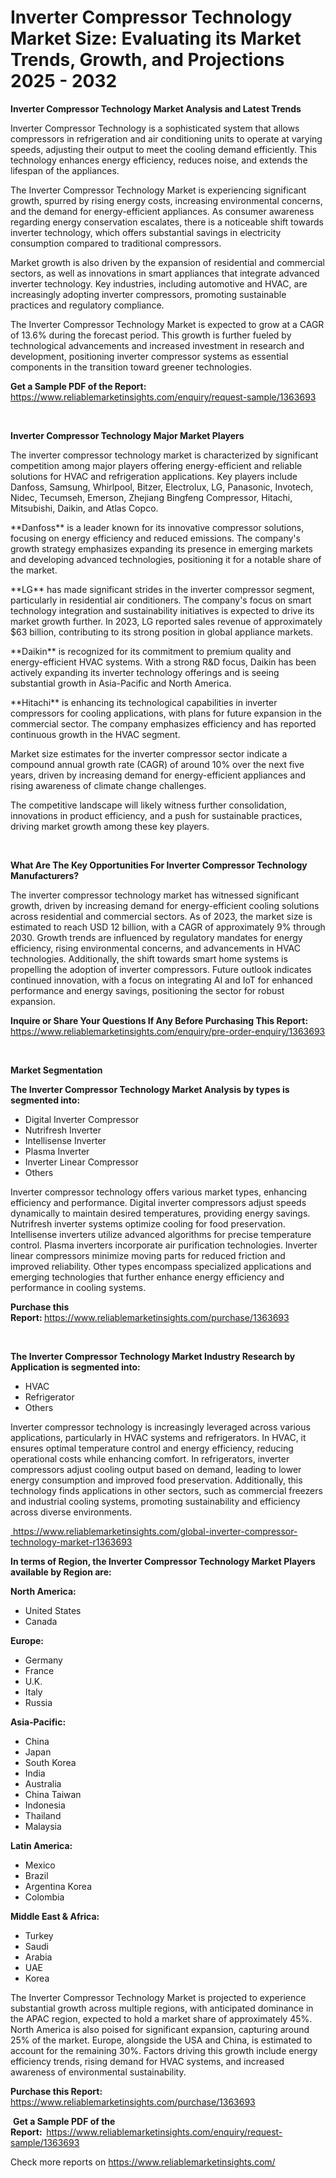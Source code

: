 <p><h1>Inverter Compressor Technology Market Size: Evaluating its Market Trends, Growth, and Projections 2025 - 2032</h1></p><p><strong>Inverter Compressor Technology Market Analysis and Latest Trends</strong></p>
<p><p>Inverter Compressor Technology is a sophisticated system that allows compressors in refrigeration and air conditioning units to operate at varying speeds, adjusting their output to meet the cooling demand efficiently. This technology enhances energy efficiency, reduces noise, and extends the lifespan of the appliances. </p><p>The Inverter Compressor Technology Market is experiencing significant growth, spurred by rising energy costs, increasing environmental concerns, and the demand for energy-efficient appliances. As consumer awareness regarding energy conservation escalates, there is a noticeable shift towards inverter technology, which offers substantial savings in electricity consumption compared to traditional compressors.</p><p>Market growth is also driven by the expansion of residential and commercial sectors, as well as innovations in smart appliances that integrate advanced inverter technology. Key industries, including automotive and HVAC, are increasingly adopting inverter compressors, promoting sustainable practices and regulatory compliance. </p><p>The Inverter Compressor Technology Market is expected to grow at a CAGR of 13.6% during the forecast period. This growth is further fueled by technological advancements and increased investment in research and development, positioning inverter compressor systems as essential components in the transition toward greener technologies.</p></p>
<p><strong>Get a Sample PDF of the Report:&nbsp;</strong> <a href="https://www.reliablemarketinsights.com/enquiry/request-sample/1363693?utm_campaign=2453&utm_medium=2&utm_source=Github&utm_content=ia&utm_term=19022025&utm_id=inverter-compressor-technology">https://www.reliablemarketinsights.com/enquiry/request-sample/1363693</a></p>
<p>&nbsp;</p>
<p><strong>Inverter Compressor Technology Major Market Players</strong></p>
<p><p>The inverter compressor technology market is characterized by significant competition among major players offering energy-efficient and reliable solutions for HVAC and refrigeration applications. Key players include Danfoss, Samsung, Whirlpool, Bitzer, Electrolux, LG, Panasonic, Invotech, Nidec, Tecumseh, Emerson, Zhejiang Bingfeng Compressor, Hitachi, Mitsubishi, Daikin, and Atlas Copco.</p><p>**Danfoss** is a leader known for its innovative compressor solutions, focusing on energy efficiency and reduced emissions. The company's growth strategy emphasizes expanding its presence in emerging markets and developing advanced technologies, positioning it for a notable share of the market.</p><p>**LG** has made significant strides in the inverter compressor segment, particularly in residential air conditioners. The company's focus on smart technology integration and sustainability initiatives is expected to drive its market growth further. In 2023, LG reported sales revenue of approximately $63 billion, contributing to its strong position in global appliance markets.</p><p>**Daikin** is recognized for its commitment to premium quality and energy-efficient HVAC systems. With a strong R&D focus, Daikin has been actively expanding its inverter technology offerings and is seeing substantial growth in Asia-Pacific and North America.</p><p>**Hitachi** is enhancing its technological capabilities in inverter compressors for cooling applications, with plans for future expansion in the commercial sector. The company emphasizes efficiency and has reported continuous growth in the HVAC segment.</p><p>Market size estimates for the inverter compressor sector indicate a compound annual growth rate (CAGR) of around 10% over the next five years, driven by increasing demand for energy-efficient appliances and rising awareness of climate change challenges. </p><p>The competitive landscape will likely witness further consolidation, innovations in product efficiency, and a push for sustainable practices, driving market growth among these key players.</p></p>
<p>&nbsp;</p>
<p><strong>What Are The Key Opportunities For Inverter Compressor Technology Manufacturers?</strong></p>
<p><p>The inverter compressor technology market has witnessed significant growth, driven by increasing demand for energy-efficient cooling solutions across residential and commercial sectors. As of 2023, the market size is estimated to reach USD 12 billion, with a CAGR of approximately 9% through 2030. Growth trends are influenced by regulatory mandates for energy efficiency, rising environmental concerns, and advancements in HVAC technologies. Additionally, the shift towards smart home systems is propelling the adoption of inverter compressors. Future outlook indicates continued innovation, with a focus on integrating AI and IoT for enhanced performance and energy savings, positioning the sector for robust expansion.</p></p>
<p><strong>Inquire or Share Your Questions If Any Before Purchasing This Report:</strong> <a href="https://www.reliablemarketinsights.com/enquiry/pre-order-enquiry/1363693?utm_campaign=2453&utm_medium=2&utm_source=Github&utm_content=ia&utm_term=19022025&utm_id=inverter-compressor-technology">https://www.reliablemarketinsights.com/enquiry/pre-order-enquiry/1363693</a></p>
<p>&nbsp;</p>
<p><strong>Market Segmentation</strong></p>
<p><strong>The Inverter Compressor Technology Market Analysis by types is segmented into:</strong></p>
<p><ul><li>Digital Inverter Compressor</li><li>Nutrifresh Inverter</li><li>Intellisense Inverter</li><li>Plasma Inverter</li><li>Inverter Linear Compressor</li><li>Others</li></ul></p>
<p><p>Inverter compressor technology offers various market types, enhancing efficiency and performance. Digital inverter compressors adjust speeds dynamically to maintain desired temperatures, providing energy savings. Nutrifresh inverter systems optimize cooling for food preservation. Intellisense inverters utilize advanced algorithms for precise temperature control. Plasma inverters incorporate air purification technologies. Inverter linear compressors minimize moving parts for reduced friction and improved reliability. Other types encompass specialized applications and emerging technologies that further enhance energy efficiency and performance in cooling systems.</p></p>
<p><strong>Purchase this Report:&nbsp;</strong><a href="https://www.reliablemarketinsights.com/purchase/1363693?utm_campaign=2453&utm_medium=2&utm_source=Github&utm_content=ia&utm_term=19022025&utm_id=inverter-compressor-technology">https://www.reliablemarketinsights.com/purchase/1363693</a></p>
<p>&nbsp;</p>
<p><strong>The Inverter Compressor Technology Market Industry Research by Application is segmented into:</strong></p>
<p><ul><li>HVAC</li><li>Refrigerator</li><li>Others</li></ul></p>
<p><p>Inverter compressor technology is increasingly leveraged across various applications, particularly in HVAC systems and refrigerators. In HVAC, it ensures optimal temperature control and energy efficiency, reducing operational costs while enhancing comfort. In refrigerators, inverter compressors adjust cooling output based on demand, leading to lower energy consumption and improved food preservation. Additionally, this technology finds applications in other sectors, such as commercial freezers and industrial cooling systems, promoting sustainability and efficiency across diverse environments.</p></p>
<p><a href="https://www.reliablemarketinsights.com/global-inverter-compressor-technology-market-r1363693?utm_campaign=2453&utm_medium=2&utm_source=Github&utm_content=ia&utm_term=19022025&utm_id=inverter-compressor-technology">&nbsp;https://www.reliablemarketinsights.com/global-inverter-compressor-technology-market-r1363693</a></p>
<p><strong>In terms of Region, the Inverter Compressor Technology Market Players available by Region are:</strong></p>
<p>
    <p> <strong> North America: </strong>
        <ul>
            <li>United States</li>
            <li>Canada</li>
        </ul>
        </p> 
    <p> <strong> Europe: </strong>
        <ul>
            <li>Germany</li>
            <li>France</li>
            <li>U.K.</li>
            <li>Italy</li>
            <li>Russia</li>
        </ul>
        </p> 
    <p> <strong> Asia-Pacific: </strong>
        <ul>
            <li>China</li>
            <li>Japan</li>
            <li>South Korea</li>
            <li>India</li>
            <li>Australia</li>
            <li>China Taiwan</li>
            <li>Indonesia</li>
            <li>Thailand</li>
            <li>Malaysia</li>
        </ul>
        </p> 
    <p> <strong> Latin America: </strong>
        <ul>
            <li>Mexico</li>
            <li>Brazil</li>
            <li>Argentina Korea</li>
            <li>Colombia</li>
        </ul>
        </p> 
    <p> <strong> Middle East & Africa: </strong>
        <ul>
            <li>Turkey</li>
            <li>Saudi</li>
            <li>Arabia</li>
            <li>UAE</li>
            <li>Korea</li>
        </ul>
    </p>
    </p>
<p><p>The Inverter Compressor Technology Market is projected to experience substantial growth across multiple regions, with anticipated dominance in the APAC region, expected to hold a market share of approximately 45%. North America is also poised for significant expansion, capturing around 25% of the market. Europe, alongside the USA and China, is estimated to account for the remaining 30%. Factors driving this growth include energy efficiency trends, rising demand for HVAC systems, and increased awareness of environmental sustainability.</p></p>
<p><strong>Purchase this Report: </strong><a href="https://www.reliablemarketinsights.com/purchase/1363693?utm_campaign=2453&utm_medium=2&utm_source=Github&utm_content=ia&utm_term=19022025&utm_id=inverter-compressor-technology">https://www.reliablemarketinsights.com/purchase/1363693</a></p>
<p>&nbsp;<strong>Get a Sample PDF of the Report:&nbsp;&nbsp;</strong><a href="https://www.reliablemarketinsights.com/enquiry/request-sample/1363693?utm_campaign=2453&utm_medium=2&utm_source=Github&utm_content=ia&utm_term=19022025&utm_id=inverter-compressor-technology">https://www.reliablemarketinsights.com/enquiry/request-sample/1363693</a></p>
<p><strong></strong></p>
<p>Check more reports on <a href="https://www.reliablemarketinsights.com/?utm_campaign=2453&utm_medium=2&utm_source=Github&utm_content=ia&utm_term=19022025&utm_id=inverter-compressor-technology">https://www.reliablemarketinsights.com/</a></p>